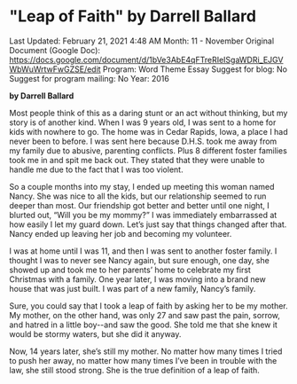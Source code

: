 # "Leap of Faith" by Darrell Ballard

Last Updated: February 21, 2021 4:48 AM
Month: 11 - November
Original Document (Google Doc): https://docs.google.com/document/d/1bVe3AbE4qFTreRIeISgaWDRi_EJGVWbWuWrtwFwGZSE/edit
Program: Word Theme Essay
Suggest for blog: No
Suggest for program mailing: No
Year: 2016

**by Darrell Ballard**

Most people think of this as a daring stunt or an act without thinking, but my story is of another kind. When I was 9 years old, I was sent to a home for kids with nowhere to go. The home was in Cedar Rapids, Iowa, a place I had never been to before. I was sent here because D.H.S. took me away from my family due to abusive, parenting conflicts. Plus 8 different foster families took me in and spit me back out. They stated that they were unable to handle me due to the fact that I was too violent.

So a couple months into my stay, I ended up meeting this woman named Nancy. She was nice to all the kids, but our relationship seemed to run deeper than most. Our friendship got better and better until one night, I blurted out, “Will you be my mommy?” I was immediately embarrassed at how easily I let my guard down. Let’s just say that things changed after that. Nancy ended up leaving her job and becoming my volunteer.

I was at home until I was 11, and then I was sent to another foster family. I thought I was to never see Nancy again, but sure enough, one day, she showed up and took me to her parents’ home to celebrate my first Christmas with a family. One year later, I was moving into a brand new house that was just built. I was part of a new family, Nancy’s family.

Sure, you could say that I took a leap of faith by asking her to be my mother. My mother, on the other hand, was only 27 and saw past the pain, sorrow, and hatred in a little boy--and saw the good. She told me that she knew it would be stormy waters, but she did it anyway.

Now, 14 years later, she’s still my mother. No matter how many times I tried to push her away, no matter how many times I’ve been in trouble with the law, she still stood strong. She is the true definition of a leap of faith.